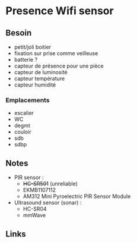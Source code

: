 # Presence Wifi sensor

## Besoin

- petit/joli boitier
- fixation sur prise comme veilleuse 
- batterie ?
- capteur de présence pour une pièce
- capteur de luminosité 
- capteur température 
- capteur humidité 

### Emplacements

- escalier
- WC
- degmt
- couloir
- sdb
- sdbp

## Notes

- PIR sensor :
  - ~~HC-SR501~~ (unreliable)
  - EKMB1107112
  - AM312 Mini Pyroelectric PIR Sensor Module
- Ultrasound sensor (sonar) :
  - HC-SR04
  - mmWave

## Links
